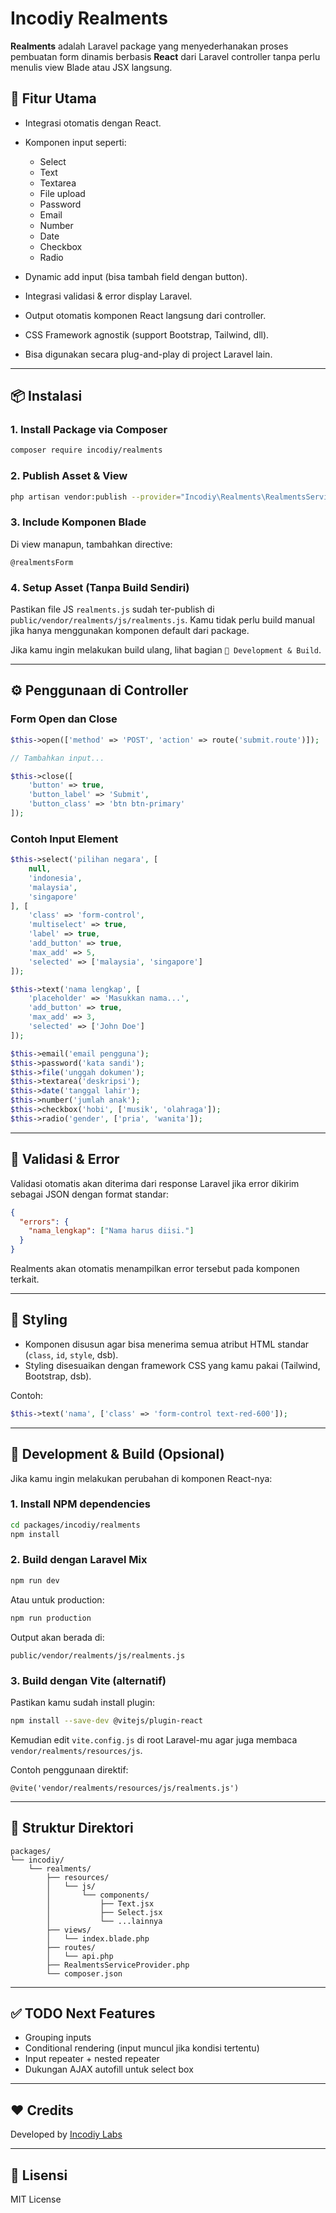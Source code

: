 # Incodiy Realments

**Realments** adalah Laravel package yang menyederhanakan proses pembuatan form dinamis berbasis **React** dari Laravel controller tanpa perlu menulis view Blade atau JSX langsung.

## 🌟 Fitur Utama

* Integrasi otomatis dengan React.
* Komponen input seperti:

  * Select
  * Text
  * Textarea
  * File upload
  * Password
  * Email
  * Number
  * Date
  * Checkbox
  * Radio
* Dynamic add input (bisa tambah field dengan button).
* Integrasi validasi & error display Laravel.
* Output otomatis komponen React langsung dari controller.
* CSS Framework agnostik (support Bootstrap, Tailwind, dll).
* Bisa digunakan secara plug-and-play di project Laravel lain.

---

## 📦 Instalasi

### 1. Install Package via Composer

```bash
composer require incodiy/realments
```

### 2. Publish Asset & View

```bash
php artisan vendor:publish --provider="Incodiy\Realments\RealmentsServiceProvider"
```

### 3. Include Komponen Blade

Di view manapun, tambahkan directive:

```blade
@realmentsForm
```

### 4. Setup Asset (Tanpa Build Sendiri)

Pastikan file JS `realments.js` sudah ter-publish di `public/vendor/realments/js/realments.js`. Kamu tidak perlu build manual jika hanya menggunakan komponen default dari package.

Jika kamu ingin melakukan build ulang, lihat bagian `🔧 Development & Build`.

---

## ⚙️ Penggunaan di Controller

### Form Open dan Close

```php
$this->open(['method' => 'POST', 'action' => route('submit.route')]);

// Tambahkan input...

$this->close([
    'button' => true,
    'button_label' => 'Submit',
    'button_class' => 'btn btn-primary'
]);
```

### Contoh Input Element

```php
$this->select('pilihan negara', [
    null,
    'indonesia',
    'malaysia',
    'singapore'
], [
    'class' => 'form-control',
    'multiselect' => true,
    'label' => true,
    'add_button' => true,
    'max_add' => 5,
    'selected' => ['malaysia', 'singapore']
]);

$this->text('nama lengkap', [
    'placeholder' => 'Masukkan nama...',
    'add_button' => true,
    'max_add' => 3,
    'selected' => ['John Doe']
]);

$this->email('email pengguna');
$this->password('kata sandi');
$this->file('unggah dokumen');
$this->textarea('deskripsi');
$this->date('tanggal lahir');
$this->number('jumlah anak');
$this->checkbox('hobi', ['musik', 'olahraga']);
$this->radio('gender', ['pria', 'wanita']);
```

---

## 📄 Validasi & Error

Validasi otomatis akan diterima dari response Laravel jika error dikirim sebagai JSON dengan format standar:

```json
{
  "errors": {
    "nama_lengkap": ["Nama harus diisi."]
  }
}
```

Realments akan otomatis menampilkan error tersebut pada komponen terkait.

---

## 🎨 Styling

* Komponen disusun agar bisa menerima semua atribut HTML standar (`class`, `id`, `style`, dsb).
* Styling disesuaikan dengan framework CSS yang kamu pakai (Tailwind, Bootstrap, dsb).

Contoh:

```php
$this->text('nama', ['class' => 'form-control text-red-600']);
```

---

## 🔧 Development & Build (Opsional)

Jika kamu ingin melakukan perubahan di komponen React-nya:

### 1. Install NPM dependencies

```bash
cd packages/incodiy/realments
npm install
```

### 2. Build dengan Laravel Mix

```bash
npm run dev
```

Atau untuk production:

```bash
npm run production
```

Output akan berada di:

```
public/vendor/realments/js/realments.js
```

### 3. Build dengan Vite (alternatif)

Pastikan kamu sudah install plugin:

```bash
npm install --save-dev @vitejs/plugin-react
```

Kemudian edit `vite.config.js` di root Laravel-mu agar juga membaca `vendor/realments/resources/js`.

Contoh penggunaan direktif:

```blade
@vite('vendor/realments/resources/js/realments.js')
```

---

## 📁 Struktur Direktori

```
packages/
└── incodiy/
    └── realments/
        ├── resources/
        │   └── js/
        │       └── components/
        │           ├── Text.jsx
        │           ├── Select.jsx
        │           └── ...lainnya
        ├── views/
        │   └── index.blade.php
        ├── routes/
        │   └── api.php
        ├── RealmentsServiceProvider.php
        └── composer.json
```

---

## ✅ TODO Next Features

* Grouping inputs
* Conditional rendering (input muncul jika kondisi tertentu)
* Input repeater + nested repeater
* Dukungan AJAX autofill untuk select box

---

## ❤️ Credits

Developed by [Incodiy Labs](https://github.com/incodiy)

---

## 📄 Lisensi

MIT License
